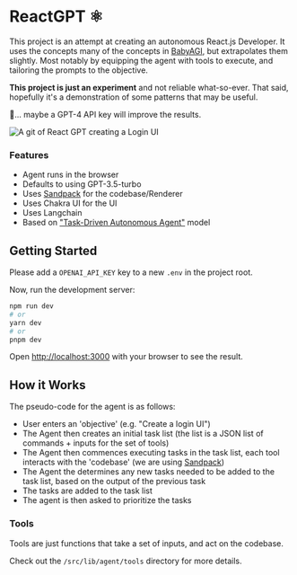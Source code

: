 # ReactGPT ⚛️

This project is an attempt at creating an autonomous React.js Developer. It uses
the concepts many of the concepts in
[BabyAGI](https://github.com/yoheinakajima/babyagi), but extrapolates them
slightly. Most notably by equipping the agent with tools to execute, and
tailoring the prompts to the objective.

**This project is just an experiment** and not reliable what-so-ever. That said,
hopefully it's a demonstration of some patterns that may be useful.

🤞... maybe a GPT-4 API key will improve the results.

![A git of React GPT creating a Login UI](reactgpt.gif)

### Features

- Agent runs in the browser
- Defaults to using GPT-3.5-turbo
- Uses [Sandpack](https://sandpack.codesandbox.io/) for the codebase/Renderer
- Uses Chakra UI for the UI
- Uses Langchain
- Based on ["Task-Driven Autonomous Agent"](https://twitter.com/yoheinakajima/status/1640934493489070080?s=20) model

## Getting Started

Please add a `OPENAI_API_KEY` key to a new `.env` in the project root.

Now, run the development server:

```bash
npm run dev
# or
yarn dev
# or
pnpm dev
```

Open [http://localhost:3000](http://localhost:3000) with your browser to see the result.

## How it Works

The pseudo-code for the agent is as follows:

- User enters an 'objective' (e.g. "Create a login UI")
- The Agent then creates an initial task list (the list is a JSON list of
  commands + inputs for the set of tools)
- The Agent then commences executing tasks in the task list, each tool interacts
  with the 'codebase' (we are using
  [Sandpack](https://sandpack.codesandbox.io/))
- The Agent the determines any new tasks needed to be added to the task list,
  based on the output of the previous task
- The tasks are added to the task list
- The agent is then asked to prioritize the tasks

### Tools

Tools are just functions that take a set of inputs, and act on the codebase.

Check out the `/src/lib/agent/tools` directory for more details.
